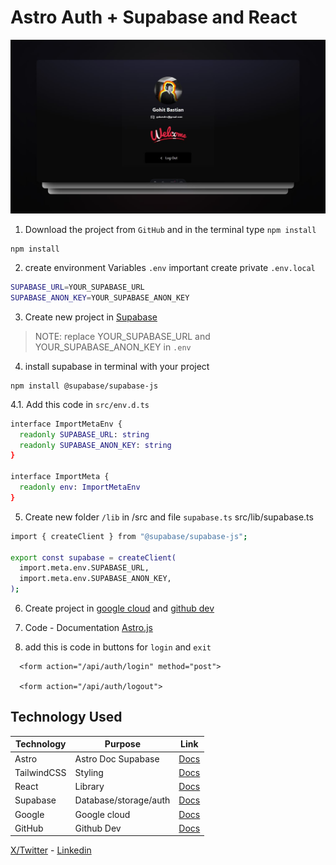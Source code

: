 # Astro Auth + Supabase and React 

<img width="1424" src="public/images/github/screenshot.jpg">

1. Download the project from `GitHub` and in the terminal type `npm install` 
```
npm install
```

2. create environment Variables `.env` important create private `.env.local` 
```sh
SUPABASE_URL=YOUR_SUPABASE_URL
SUPABASE_ANON_KEY=YOUR_SUPABASE_ANON_KEY
```

3. Create new project in [Supabase](https://supabase.com/dashboard/sign-in?returnTo=%2Fprojects)
> NOTE: replace YOUR_SUPABASE_URL and YOUR_SUPABASE_ANON_KEY in `.env`

4. install supabase in terminal with your project 
```
npm install @supabase/supabase-js
```
4.1. Add this code in `src/env.d.ts`
```sh
interface ImportMetaEnv {
  readonly SUPABASE_URL: string
  readonly SUPABASE_ANON_KEY: string
}

interface ImportMeta {
  readonly env: ImportMetaEnv
}
```

5. Create new folder `/lib` in /src and file `supabase.ts` src/lib/supabase.ts
```sh
import { createClient } from "@supabase/supabase-js";

export const supabase = createClient(
  import.meta.env.SUPABASE_URL,
  import.meta.env.SUPABASE_ANON_KEY,
);
```
6. Create project in [google cloud](https://cloud.google.com/) and [github dev](https://github.com/bastndev)

7. Code - Documentation [Astro.js](https://docs.astro.build/en/guides/backend/supabase/)

8. add this is code in buttons for `login` and `exit`
```
  <form action="/api/auth/login" method="post">

  <form action="/api/auth/logout">
```


## Technology Used

| Technology  | Purpose               | Link                                                 |
|-------------|-----------------------|------------------------------------------------------|
| Astro       | Astro Doc Supabase    | [Docs](https://docs.astro.build/en/getting-started/) |
| TailwindCSS | Styling               | [Docs](https://tailwindcss.com/)                     |
| React       | Library               | [Docs](https://react.dev/)                           |
| Supabase    | Database/storage/auth | [Docs](https://supabase.com/)                        |
| Google      | Google cloud          | [Docs](https://supabase.com/)                        |
| GitHub      | Github Dev            | [Docs](https://supabase.com/)                        |

[X/Twitter](https://twitter.com/bastndev) - [Linkedin](https://www.linkedin.com/in/bastndev/)
